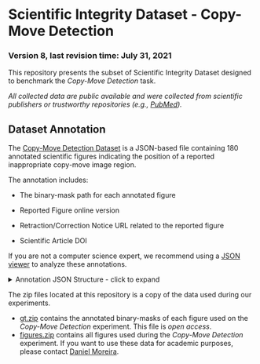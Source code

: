 # Scientific Integrity Dataset - Copy-Move Detection
### Version 8, last revision time: July 31, 2021

This repository presents the subset of Scientific Integrity Dataset designed to benchmark the *Copy-Move Detection* task.

*All collected data are public available and were collected from scientific publishers or trustworthy repositories (e.g., [PubMed](https://pubmed.ncbi.nlm.nih.gov/)).*



## <a name="json-file">Dataset Annotation</a>

The [Copy-Move Detection Dataset](copy-move-annotation.json) is a JSON-based file containing 180 annotated scientific figures indicating the position of a reported inappropriate copy-move image region.

The annotation includes:

- The binary-mask path for each annotated figure

- Reported Figure online version

- Retraction/Correction Notice URL related to the reported figure

- Scientific Article DOI

  

If you are not a computer science expert, we recommend using a [JSON viewer](http://jsonviewer.stack.hu/) to analyze these annotations.

<details>
<summary>Annotation JSON Structure - click to expand</summary><p>

```python
                                                             # Field Explanation #
                                           ##########################################################
{
    <case-id>: {                           # Figure ID
        "figure-path": <save_path_figure>, # Path to save the figure after downloading
        "doi": <doi>,                      # Article DOI related to the reported figure
        "figure-url": <figure-url>,        # Figure Online version
        "notice-url": <notice-url>,        # Retraction/Correction Online version
        "gt-path": <path-to-ground-truth>  # Ground-truth binary mask path, after unzipping the gt.zip
    }
}

```



</p>
</details>

The zip files located at this repository is a copy of the data used during our experiments.

-  [gt.zip](gt.zip) contains the annotated binary-masks of each figure used on the *Copy-Move Detection* experiment. This file is *open access*.
- [figures.zip](figures.zip) contains all figures used during the *Copy-Move Detection* experiment. If you want to use these data for academic purposes, please contact [Daniel Moreira](https://github.com/danielmoreira/sciint/blob/provenance-analysis/daniel.moreira@nd.edu).
